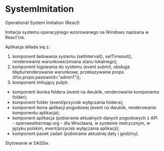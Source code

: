 # SystemImitation
Operational System Imitation (React)

Imitacja systemu operacyjnego wzorowanego na Windows napisana w React'cie.

Aplikacja składa się z:
1. komponent ładowania systemu (setInterval(), setTimeout(), renderowanie warunkowe/zmiana stanu lokalnego);
2. komponent logowania do systemu (event submit, obsługa błędu/renderowanie warunkowe, przekazywanie props (this.props.password="admin1"));
3. komponent imitujący pulpit:
- komponent ikonka foldera (event na dwuklik, renderowanie komponentu folder);
- komponent folder (event/przycisk wyłączania foldera);
- komponent ikona aplikacji pogodowej (event na dwuklik, renderowanie komponentu aplikacja);
- komponent aplikacja (pobieranie aktualnych danych pogodowych z API - openweathermap.org - dla Wrocławia, w systemie metrycznym, w języku polskim, event/przycisk wyłączania aplikacji);
- komponent pasek zadań (pobieranie aktualnej daty i godziny).

Stylowanie w SASSie.
